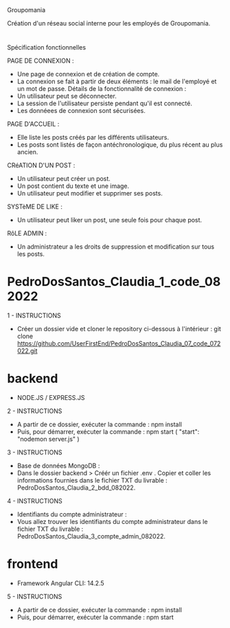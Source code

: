Groupomania

Création d'un réseau social interne pour les employés de Groupomania.

#

Spécification fonctionnelles

PAGE DE CONNEXION : 
- Une page de connexion et de création de compte.
- La connexion se fait à partir de deux éléments : le mail de l'employé et un mot de passe.
Détails de la fonctionnalité de connexion :
- Un utilisateur peut se déconnecter.
- La session de l'utilisateur persiste pendant qu'il est connecté.
- Les donnéees de connexion sont sécurisées.

PAGE D'ACCUEIL : 
- Elle liste les posts créés par les différents utilisateurs.
- Les posts sont listés de façon antéchronologique, du plus récent au plus ancien.

CRéATION D'UN POST :
- Un utilisateur peut créer un post.
- Un post contient du texte et une image.
- Un utilisateur peut modifier et supprimer ses posts.

SYSTèME DE LIKE :
- Un utilisateur peut liker un post, une seule fois pour chaque post.

RôLE ADMIN :
- Un administrateur a les droits de suppression et modification sur tous les posts.

#

# PedroDosSantos_Claudia_1_code_082022
1 - INSTRUCTIONS
- Créer un dossier vide et cloner le repository ci-dessous à l'intérieur :
git clone https://github.com/UserFirstEnd/PedroDosSantos_Claudia_07_code_072022.git

# backend

- NODE.JS / EXPRESS.JS

2 - INSTRUCTIONS
- A partir de ce dossier, exécuter la commande : npm install
- Puis, pour démarrer, exécuter la commande : npm start ( "start": "nodemon server.js" )

3 - INSTRUCTIONS
- Base de données MongoDB :
- Dans le dossier backend > Créér un fichier .env . Copier et coller les informations fournies dans le fichier TXT du livrable : PedroDosSantos_Claudia_2_bdd_082022.

4 - INSTRUCTIONS
- Identifiants du compte administrateur :
- Vous allez trouver les identifiants du compte administrateur dans le fichier TXT du livrable : PedroDosSantos_Claudia_3_compte_admin_082022.


# frontend

- Framework Angular CLI: 14.2.5

5 - INSTRUCTIONS
- A partir de ce dossier, exécuter la commande : npm install
- Puis, pour démarrer, exécuter la commande : npm start
